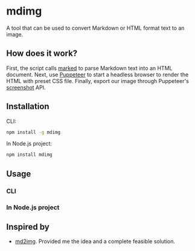 # mdimg

A tool that can be used to convert Markdown or HTML format text to an image.

## How does it work?

First, the script calls [marked](https://github.com/markedjs/marked) to parse Markdown text into an HTML document. Next, use [Puppeteer](https://github.com/puppeteer/puppeteer) to start a headless browser to render the HTML with preset CSS file. Finally, export our image through Puppeteer's [screenshot](https://pptr.dev/#?product=Puppeteer&show=api-pagescreenshotoptions) API.

## Installation

CLI:

```bash
npm install -g mdimg
```

In Node.js project:

```bash
npm install mdimg
```

## Usage

### CLI

### In Node.js project

## Inspired by

- [md2img](https://github.com/363797271/md2img). Provided me the idea and a complete feasible solution.
